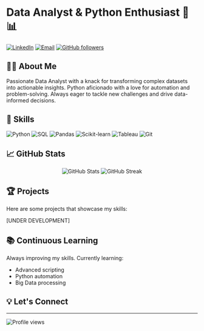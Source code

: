 # Data Analyst & Python Enthusiast 🐍📊

[![LinkedIn](https://img.shields.io/badge/-LinkedIn-blue?style=flat&logo=LinkedIn&logoColor=white)](https://www.linkedin.com/in/cortega26/)
[![Email](https://img.shields.io/badge/-Email-red?style=flat&logo=Gmail&logoColor=white)](mailto:carlosortega77@gmail.com)
[![GitHub followers](https://img.shields.io/github/followers/cortega26?label=Follow&style=social)](https://github.com/cortega26)

## 👨‍💻 About Me

Passionate Data Analyst with a knack for transforming complex datasets into actionable insights. Python aficionado with a love for automation and problem-solving. Always eager to tackle new challenges and drive data-informed decisions.

## 🚀 Skills

![Python](https://img.shields.io/badge/-Python-3776AB?style=flat&logo=Python&logoColor=white)
![SQL](https://img.shields.io/badge/-SQL-4479A1?style=flat&logo=MySQL&logoColor=white)
![Pandas](https://img.shields.io/badge/-Pandas-150458?style=flat&logo=pandas&logoColor=white)
![Scikit-learn](https://img.shields.io/badge/-Scikit--learn-F7931E?style=flat&logo=scikit-learn&logoColor=white)
![Tableau](https://img.shields.io/badge/-Tableau-E97627?style=flat&logo=Tableau&logoColor=white)
![Git](https://img.shields.io/badge/-Git-F05032?style=flat&logo=git&logoColor=white)

## 📈 GitHub Stats

<div align="center">
  <img src="https://github-readme-stats.vercel.app/api?username=cortega26&show_icons=true&theme=radical" alt="GitHub Stats" />
  <img src="https://github-readme-streak-stats.herokuapp.com/?user=cortega26&theme=radical" alt="GitHub Streak" />
</div>

## 🏆 Projects

Here are some projects that showcase my skills:

[UNDER DEVELOPMENT]

## 📚 Continuous Learning

Always improving my skills. Currently learning:
- Advanced scripting
- Python automation
- Big Data processing

## 💡 Let's Connect

---

![Profile views](https://komarev.com/ghpvc/?username=cortega26&color=brightgreen)

